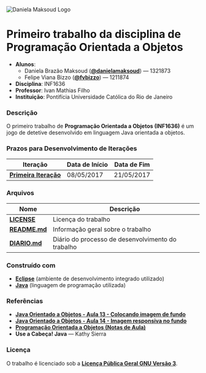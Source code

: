 ![Daniela Maksoud Logo](http://sempregatas.com.br/imagens/Logo.png)

# Primeiro trabalho da disciplina de Programação Orientada a Objetos #
- **Alunos**: 
  * Daniela Brazão Maksoud (**[@danielamaksoud](https://github.com/danielamaksoud)**) — 1321873
  * Felipe Viana Bizzo (**[@fvbizzo](https://github.com/fvbizzo)**) — 1211874 
- **Disciplina**: INF1636
- **Professor**: Ivan Mathias Filho
- **Instituição**: Pontifícia Universidade Católica do Rio de Janeiro

### Descrição ###
O primeiro trabalho de **Programação Orientada a Objetos (INF1636)** é um jogo de detetive desenvolvido em linguagem Java orientada a objetos.

### Prazos para Desenvolvimento de Iterações ###

Iteração | Data de Início | Data de Fim
------------ | ------------- | -------------
**[Primeira Iteração](https://github.com/danielamaksoud/INF1636-T1/blob/master/Documenta%C3%A7%C3%A3o/Itera%C3%A7%C3%B5es/Iteracao1.jpg)** | 08/05/2017 | 21/05/2017


### Arquivos ###

Nome | Descrição
------------ | -------------
**[LICENSE](https://github.com/danielamaksoud/INF1636-T1/blob/master/Documenta%C3%A7%C3%A3o/LICENSE)** | Licença do trabalho
**[README.md](https://github.com/danielamaksoud/INF1636-T1/blob/master/README.md)** | Informação geral sobre o trabalho
**[DIARIO.md](https://github.com/danielamaksoud/INF1636-T1/blob/master/Documenta%C3%A7%C3%A3o/DIARIO.md)** | Diário do processo de desenvolvimento do trabalho

### Construído com ###
- **[Eclipse](https://www.eclipse.org/downloads/)** (ambiente de desenvolvimento integrado utilizado)
- **[Java](https://www.java.com/pt_BR/)** (linguagem de programação utilizada)

### Referências ###
- **[Java Orientado a Objetos - Aula 13 - Colocando imagem de fundo](https://www.youtube.com/watch?v=6ExqClNp6hQ)**
- **[Java Orientado a Objetos - Aula 14 - Imagem responsiva no fundo](https://www.youtube.com/watch?v=qZ4CwM_JOso)**
- **[Programação Orientada a Objetos (Notas de Aula)](http://www.inf.puc-rio.br/~ivan/INF1337/INF1636.html/)**
- **Use a Cabeça! Java** — Kathy Sierra

### Licença ###
O trabalho é licenciado sob a **[Licença Pública Geral GNU Versão 3](http://www.gnu.org/licenses/gpl-3.0.html)**.

